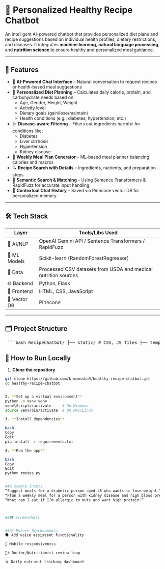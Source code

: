 # 🥗 Personalized Healthy Recipe Chatbot

An intelligent AI-powered chatbot that provides personalized diet plans and recipe suggestions based on individual health profiles, dietary restrictions, and diseases. It integrates **machine learning**, **natural language processing**, and **nutrition science** to ensure healthy and personalized meal guidance.

---

## 📌 Features

- 🧠 **AI-Powered Chat Interface** – Natural conversation to request recipes or health-based meal suggestions
- 🧬 **Personalized Diet Planning** – Calculates daily calorie, protein, and carbohydrate needs based on:
  - Age, Gender, Height, Weight
  - Activity level
  - Dietary goals (gain/lose/maintain)
  - Health conditions (e.g., diabetes, hypertension, etc.)
- 🩺 **Disease-aware Filtering** – Filters out ingredients harmful for conditions like:
  - Diabetes
  - Liver cirrhosis
  - Hypertension
  - Kidney disease
- 📅 **Weekly Meal Plan Generator** – ML-based meal planner balancing calories and macros
- 🔍 **Recipe Search with Details** – Ingredients, nutrients, and preparation steps
- 🧠 **Semantic Search & Matching** – Using Sentence Transformers & RapidFuzz for accurate input handling
- 🧠 **Contextual Chat History** – Saved via Pinecone vector DB for personalized memory

---

## 🛠️ Tech Stack

| Layer        | Tools/Libs Used                                                  |
|--------------|------------------------------------------------------------------|
| 🧠 AI/NLP     | OpenAI Gemini API / Sentence Transformers / RapidFuzz           |
| 🧪 ML Models | Scikit-learn (RandomForestRegressor)                             |
| 🧮 Data       | Processed CSV datasets from USDA and medical nutrition sources  |
| 🌐 Backend    | Python, Flask                                                    |
| 💬 Frontend   | HTML, CSS, JavaScript                                            |
| 🧠 Vector DB  | Pinecone                                                         |

---

## 🗂️ Project Structure

<pre> ```bash RecipeChatbot/ ├── static/ # CSS, JS files ├── templates/ # HTML templates ├── venv/ # Virtual environment (ignored) ├── weekly_meal_plan.csv # Generated weekly plan ├── dataset.csv # Nutrition + Disease-aware recipe dataset ├── routes.py # Flask routes ├── recipe_utils.py # Chat logic, ML models ├── script.js # Frontend logic ├── .gitignore ├── requirements.txt └── README.md ``` </pre>



## 🚀 How to Run Locally

1. **Clone the repository**

```bash
git clone https://github.com/k-manisha9/healthy-recipe-chatbot.git
cd healthy-recipe-chatbot


2. **Set up a virtual environment**
python -m venv venv
venv\Scripts\activate     # On Windows
source venv/bin/activate  # On Mac/Linux

3. **Install dependencies**

bash
Copy
Edit
pip install -r requirements.txt

4. **Run the app**

bash
Copy
Edit
python routes.py


##🧪 Sample Inputs
“Suggest meals for a diabetic person aged 45 who wants to lose weight.”
“Plan a weekly meal for a person with kidney disease and high blood pressure.”
“What can I eat if I’m allergic to nuts and want high protein?”



##📷 Screenshots


##📦 Future Improvements
🗣️ Add voice assistant functionality

📲 Mobile responsiveness

🧑‍⚕️ Doctor/Nutritionist review loop

📊 Daily nutrient tracking dashboard